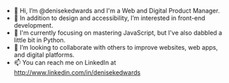- 👋 Hi, I’m @denisekedwards and I'm a Web and Digital Product Manager. 
- 👀 In addition to design and accessibility, I’m interested in front-end development. 
- 🌱 I'm currently focusing on mastering JavaScript, but I've also dabbled a little bit in Python. 
- 💞️ I’m looking to collaborate with others to improve websites, web apps, and digital platforms.  
- 📫 You can reach me on LinkedIn at http://www.linkedin.com/in/denisekedwards
<!---
denisekedwards/denisekedwards is a ✨ special ✨ repository because its `README.md` (this file) appears on your GitHub profile.
You can click the Preview link to take a look at your changes.
--->
